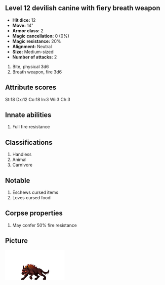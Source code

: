 ## Level 12 devilish canine with fiery breath weapon

- **Hit dice:** 12
- **Move:** 14"
- **Armor class:** 2
- **Magic cancellation:** 0 (0%)
- **Magic resistance:** 20%
- **Alignment:** Neutral
- **Size:** Medium-sized
- **Number of attacks:** 2
1. Bite, physical 3d6
2. Breath weapon, fire 3d6

## Attribute scores

St:18 Dx:12 Co:18 In:3 Wi:3 Ch:3

## Innate abilities

1. Full fire resistance

## Classifications

1. Handless
2. Animal
3. Carnivore

## Notable

1. Eschews cursed items
2. Loves cursed food

## Corpse properties

1. May confer 50% fire resistance

## Picture

![Hell hound](https://github.com/hyvanmielenpelit/GnollHackTileSet/blob/main/Monsters/hell_hound/hell_hound.png?raw=true)
